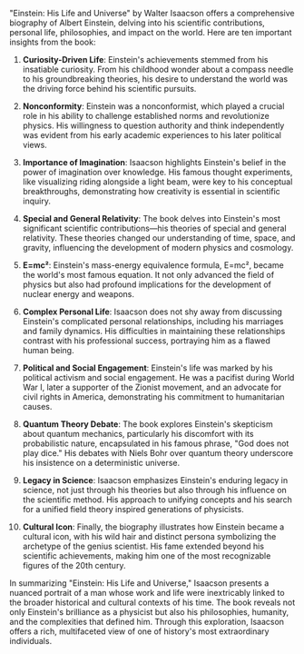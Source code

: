 "Einstein: His Life and Universe" by Walter Isaacson offers a comprehensive biography of Albert Einstein, delving into his scientific contributions, personal life, philosophies, and impact on the world. Here are ten important insights from the book:

1. **Curiosity-Driven Life**: Einstein's achievements stemmed from his insatiable curiosity. From his childhood wonder about a compass needle to his groundbreaking theories, his desire to understand the world was the driving force behind his scientific pursuits.

2. **Nonconformity**: Einstein was a nonconformist, which played a crucial role in his ability to challenge established norms and revolutionize physics. His willingness to question authority and think independently was evident from his early academic experiences to his later political views.

3. **Importance of Imagination**: Isaacson highlights Einstein's belief in the power of imagination over knowledge. His famous thought experiments, like visualizing riding alongside a light beam, were key to his conceptual breakthroughs, demonstrating how creativity is essential in scientific inquiry.

4. **Special and General Relativity**: The book delves into Einstein's most significant scientific contributions—his theories of special and general relativity. These theories changed our understanding of time, space, and gravity, influencing the development of modern physics and cosmology.

5. **E=mc²**: Einstein's mass-energy equivalence formula, E=mc², became the world's most famous equation. It not only advanced the field of physics but also had profound implications for the development of nuclear energy and weapons.

6. **Complex Personal Life**: Isaacson does not shy away from discussing Einstein's complicated personal relationships, including his marriages and family dynamics. His difficulties in maintaining these relationships contrast with his professional success, portraying him as a flawed human being.

7. **Political and Social Engagement**: Einstein's life was marked by his political activism and social engagement. He was a pacifist during World War I, later a supporter of the Zionist movement, and an advocate for civil rights in America, demonstrating his commitment to humanitarian causes.

8. **Quantum Theory Debate**: The book explores Einstein's skepticism about quantum mechanics, particularly his discomfort with its probabilistic nature, encapsulated in his famous phrase, "God does not play dice." His debates with Niels Bohr over quantum theory underscore his insistence on a deterministic universe.

9. **Legacy in Science**: Isaacson emphasizes Einstein's enduring legacy in science, not just through his theories but also through his influence on the scientific method. His approach to unifying concepts and his search for a unified field theory inspired generations of physicists.

10. **Cultural Icon**: Finally, the biography illustrates how Einstein became a cultural icon, with his wild hair and distinct persona symbolizing the archetype of the genius scientist. His fame extended beyond his scientific achievements, making him one of the most recognizable figures of the 20th century.

In summarizing "Einstein: His Life and Universe," Isaacson presents a nuanced portrait of a man whose work and life were inextricably linked to the broader historical and cultural contexts of his time. The book reveals not only Einstein's brilliance as a physicist but also his philosophies, humanity, and the complexities that defined him. Through this exploration, Isaacson offers a rich, multifaceted view of one of history's most extraordinary individuals.